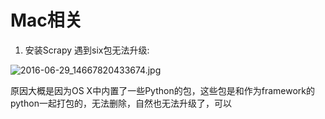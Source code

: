 # Mac相关
1. 安装Scrapy 遇到six包无法升级:

![2016-06-29_14667820433674.jpg](http://pic.mylonly.com/2016-06-29_14667820433674.jpg)

原因大概是因为OS X中内置了一些Python的包，这些包是和作为framework的python一起打包的，无法删除，自然也无法升级了，可以


